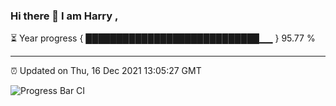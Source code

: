 ### Hi there 👋 I am Harry , 

⏳ Year progress { ████████████████████████████▁▁ } 95.77 %

---

⏰ Updated on Thu, 16 Dec 2021 13:05:27 GMT

![Progress Bar CI](https://github.com/duykhang68/duykhang68/workflows/Progress%20Bar%20CI/badge.svg)
